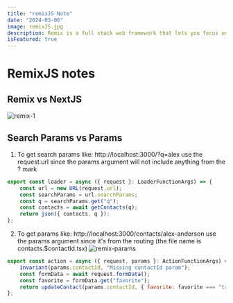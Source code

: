 ```yaml
---
title: "remixJS Note"
date: "2024-03-06"
image: remixJS.jpg
description: Remix is a full stack web framework that lets you focus on the user interface and work back through web standards to deliver a fast, slick, and resilient user experience. People are gonna love using your stuff.
isFeatured: true
---
```


# RemixJS notes

## Remix vs NextJS
![remix-1](remix-1.png)

## Search Params vs Params

1. To get search params like: http://localhost:3000/?q=alex use the request.url since the params argument will not include anything from the ? mark
```javascript
export const loader = async ({ request }: LoaderFunctionArgs) => {
    const url = new URL(request.url);
    const searchParams = url.searchParams;
    const q = searchParams.get("q");
    const contacts = await getContacts(q);
    return json({ contacts, q });
};
```
2. To get params like: http://localhost:3000/contacts/alex-anderson use the params argument since it's from the routing (the file name is contacts.$contactId.tsx)
![remix-params](remix-params.png)

```javascript
export const action = async ({ request, params }: ActionFunctionArgs) => {
    invariant(params.contactId, "Missing contactId param");
    const formData = await request.formData();
    const favorite = formData.get("favorite");
    return updateContact(params.contactId, { favorite: favorite === "true" });
};
```

